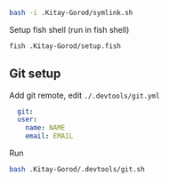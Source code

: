 ```bash
bash -i .Kitay-Gorod/symlink.sh
```

Setup fish shell (run in fish shell)

```bash
fish .Kitay-Gorod/setup.fish
```

## Git setup

Add git remote, edit `./.devtools/git.yml`

```yml
  git:
  user:
    name: NAME
    email: EMAIL
```
Run
```bash
bash .Kitay-Gorod/.devtools/git.sh
```
